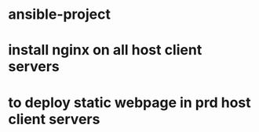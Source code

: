 # ansible-project
# install nginx on all host client servers
# to deploy static webpage in prd host client servers
